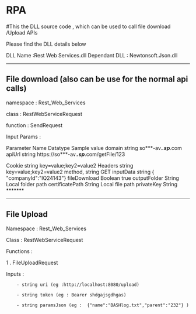 # RPA
#This the DLL source code , which can be used to call file download /Upload APIs

Please find the DLL details below


DLL Name :Rest Web Services.dll
Dependant DLL : Newtonsoft.Json.dll

-----------------------------------------------------------------------
File download (also can be use for the normal api calls)
-----------------------------------------------------------------------

namespace : Rest_Web_Services

class : RestWebServiceRequest

function : SendRequest

Input Params : 

Parameter Name	Datatype	Sample value
domain	string	so***-av.***.sp***.com
apiUrl	string	https://so***-av.***.sp***.com/getFile/123

Cookie	string	key=value;key2=value2
Headers	string	key=value;key2=value2
method,	string	GET
inputData	string	{ "companyId":"IQ24143"}
fileDownload	Boolean	true
outputFolder	String	Local folder path
certificatePath	String	Local file path
privateKey	String	*******



-----------------------------------------------------------------------
File Upload
-----------------------------------------------------------------------
Namespace : Rest_Web_Services

Class : RestWebServiceRequest

Functions :

1 . FileUploadRequest

   Inputs :
   
        - string uri (eg :http://localhost:8080/upload)
        
        - string token (eg : Bearer shdgajsgdhgas)
        
        - string paramsJson (eg :  {"name":"BASHlog.txt","parent":"232"} )
